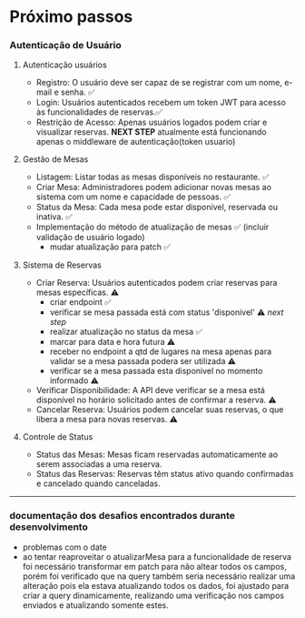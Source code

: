 # Próximo passos 

### Autenticação de Usuário 

1. Autenticação usuários 
    - Registro: O usuário deve ser capaz de se registrar com um nome, e-mail e senha. ✅
    - Login: Usuários autenticados recebem um token JWT para acesso às funcionalidades de reservas.✅
    - Restrição de Acesso: Apenas usuários logados podem criar e visualizar reservas. **NEXT STEP**  atualmente está funcionando apenas o middleware de autenticação(token usuario)
    
2. Gestão de Mesas 
    - Listagem: Listar todas as mesas disponíveis no restaurante. ✅
    - Criar Mesa: Administradores podem adicionar novas mesas ao sistema com um nome e capacidade de pessoas. ✅
    - Status da Mesa: Cada mesa pode estar disponível, reservada ou inativa. ✅ 
    - Implementação do método de atualização de mesas ✅ (incluir validação de usuário logado)
        - mudar atualização para patch ✅

3. Sistema de Reservas
    - Criar Reserva: Usuários autenticados podem criar reservas para mesas específicas. ⚠️
        - criar endpoint ✅
        - verificar se mesa passada está com status 'disponivel' ⚠️ *next step*
        - realizar atualização no status da mesa ✅
        - marcar para data e hora futura ⚠️
        - receber no endpoint a qtd de lugares na mesa apenas para validar se a mesa passada podera ser utilizada ⚠️
        - verificar se a mesa passada esta disponivel no momento informado ⚠️
    - Verificar Disponibilidade: A API deve verificar se a mesa está disponível no horário solicitado antes de confirmar a reserva. ⚠️
    - Cancelar Reserva: Usuários podem cancelar suas reservas, o que libera a mesa para novas reservas. ⚠️

4. Controle de Status
    - Status das Mesas: Mesas ficam reservadas automaticamente ao serem associadas a uma reserva.
    - Status das Reservas: Reservas têm status ativo quando confirmadas e cancelado quando canceladas.

----

### documentação dos desafios encontrados durante desenvolvimento

- problemas com o date 
- ao tentar reaproveitar o atualizarMesa para a funcionalidade de reserva foi necessário transformar em patch para não altear todos os campos, porém foi verificado que na query também seria necessário realizar uma alteração pois ela estava atualizando todos os dados, foi ajustado para criar a query dinamicamente, realizando uma verificação nos campos enviados e atualizando somente estes.